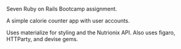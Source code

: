 Seven Ruby on Rails Bootcamp assignment.

A simple calorie counter app with user accounts.

Uses materialize for styling and the Nutrionix API.
Also uses figaro, HTTParty, and devise gems.